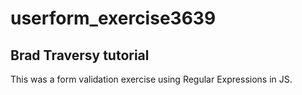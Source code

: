 # userform_exercise3639
## Brad Traversy tutorial

This was a form validation exercise using Regular Expressions in JS. 
